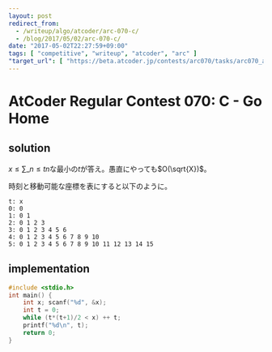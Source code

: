 ```yaml
---
layout: post
redirect_from:
  - /writeup/algo/atcoder/arc-070-c/
  - /blog/2017/05/02/arc-070-c/
date: "2017-05-02T22:27:59+09:00"
tags: [ "competitive", "writeup", "atcoder", "arc" ]
"target_url": [ "https://beta.atcoder.jp/contests/arc070/tasks/arc070_a" ]
---
```


# AtCoder Regular Contest 070: C - Go Home

## solution

$x \le \sum\_{n \le t} n$な最小の$t$が答え。愚直にやっても$O(\sqrt{X})$。

時刻と移動可能な座標を表にすると以下のように。

```
t: x
0: 0
1: 0 1
2: 0 1 2 3
3: 0 1 2 3 4 5 6
4: 0 1 2 3 4 5 6 7 8 9 10
5: 0 1 2 3 4 5 6 7 8 9 10 11 12 13 14 15
```

## implementation

``` c
#include <stdio.h>
int main() {
    int x; scanf("%d", &x);
    int t = 0;
    while (t*(t+1)/2 < x) ++ t;
    printf("%d\n", t);
    return 0;
}
```
